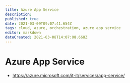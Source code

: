 ```yaml
---
title: Azure App Service
description: 
published: true
date: 2021-03-09T09:07:41.654Z
tags: cloud, azure, orchestration, azure app service
editor: markdown
dateCreated: 2021-03-08T14:07:08.668Z
---
```


# Azure App Service
- https://azure.microsoft.com/it-it/services/app-service/	